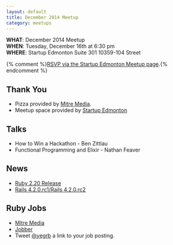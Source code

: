 ```yaml
---
layout: default
title: December 2014 Meetup
category: meetups
---
```


 **WHAT**: December 2014 Meetup  
 **WHEN**: Tuesday, December 16th at 6:30 pm  
 **WHERE**: Startup Edmonton Suite 301 10359-104 Street  

 {% comment %}[RSVP via the Startup Edmonton Meetup page](http://www.meetup.com/startupedmonton/events/218800869/).{% endcomment %}

## Thank You

* Pizza provided by [Mitre Media](http://mitremedia.com/).
* Meetup space provided by [Startup Edmonton](http://www.startupedmonton.com/)

## Talks
  * How to Win a Hackathon - Ben Zittlau
  * Functional Programming and Elixir - Nathan Feaver

## News

* [Ruby 2.20 Release](https://www.ruby-lang.org/en/news/2014/11/28/ruby-2-2-0-preview2-released/)
* [Rails 4.2.0.rc1/Rails 4.2.0.rc2](http://weblog.rubyonrails.org/)


## Ruby Jobs
  * [Mitre Media](http://mitremedia.com/#careers)
  * [Jobber](https://getjobber.com/jobs/rails_developer)
  * Tweet [@yegrb](https://twitter.com/yegrb) a link to your job posting.
